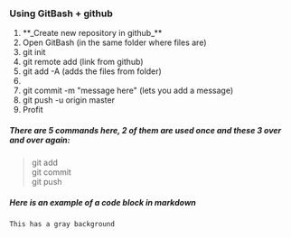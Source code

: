 ### Using GitBash + github  

<ol>
	<li>**_Create new repository in github_**</li>
	<li>Open GitBash (in the same folder where files are)</li>
	<li>git init</li>
	<li>git remote add (link from github)</li>
	<li>git add -A (adds the files from folder)<li>
	<li>git commit -m "message here" (lets you add a message)</li>
	<li>git push -u origin master</li>
	<li>Profit</li>
</ol>

##### There are 5 commands here, 2 of them are used once and these 3 over and over again:

> git add  
> git commit  
> git push  

##### Here is an example of a code block in markdown  

```This has a gray background```
